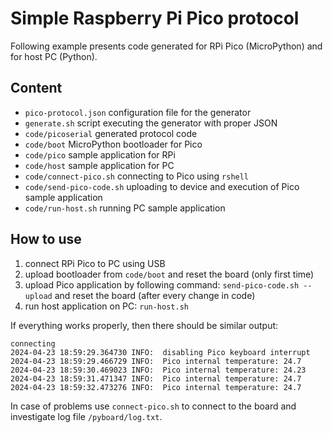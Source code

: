 # Simple Raspberry Pi Pico protocol

Following example presents code generated for RPi Pico (MicroPython) and for host PC (Python).


## Content

- `pico-protocol.json` configuration file for the generator
- `generate.sh` script executing the generator with proper JSON
- `code/picoserial` generated protocol code
- `code/boot` MicroPython bootloader for Pico
- `code/pico` sample application for RPi
- `code/host` sample application for PC
- `code/connect-pico.sh` connecting to Pico using `rshell`
- `code/send-pico-code.sh` uploading to device and execution of Pico sample application
- `code/run-host.sh` running PC sample application


## How to use

1. connect RPi Pico to PC using USB
2. upload bootloader from `code/boot` and reset the board (only first time)
3. upload Pico application by following command: `send-pico-code.sh --upload` and reset the board (after every change in code)
4. run host application on PC: `run-host.sh`

If everything works properly, then there should be similar output:
```
connecting
2024-04-23 18:59:29.364730 INFO:  disabling Pico keyboard interrupt
2024-04-23 18:59:29.466729 INFO:  Pico internal temperature: 24.7
2024-04-23 18:59:30.469023 INFO:  Pico internal temperature: 24.23
2024-04-23 18:59:31.471347 INFO:  Pico internal temperature: 24.7
2024-04-23 18:59:32.473276 INFO:  Pico internal temperature: 24.7
```

In case of problems use `connect-pico.sh` to connect to the board and investigate log file `/pyboard/log.txt`.
